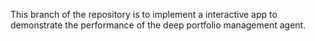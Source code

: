 
This branch of the repository is to implement a interactive app to demonstrate the performance of the deep portfolio management agent.


